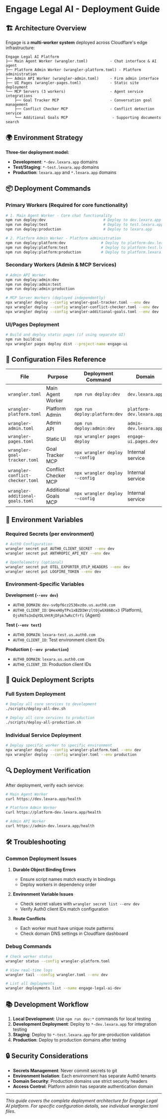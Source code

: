 # Engage Legal AI - Deployment Guide

## 🏗️ Architecture Overview

Engage is a **multi-worker system** deployed across Cloudflare's edge infrastructure:

```
Engage Legal AI Platform
├── Main Agent Worker (wrangler.toml)          - Chat interface & AI agent
├── Platform Admin Worker (wrangler-platform.toml) - Platform administration  
├── Admin API Worker (wrangler-admin.toml)     - Firm admin interface
├── UI Pages (wrangler-pages.toml)             - Static site deployment
└── MCP Servers (3 workers)                    - Agent service integrations
    ├── Goal Tracker MCP                       - Conversation goal management
    ├── Conflict Checker MCP                   - Conflict detection service
    └── Additional Goals MCP                    - Supporting documents search
```

## 🌍 Environment Strategy

**Three-tier deployment model:**
- **Development**: `*-dev.lexara.app` domains 
- **Test/Staging**: `*-test.lexara.app` domains
- **Production**: `lexara.app` and `*.lexara.app` domains

## 📦 Deployment Commands

### Primary Workers (Required for core functionality)

```bash
# 1. Main Agent Worker - Core chat functionality
npm run deploy:dev                          # Deploy to dev.lexara.app
npm run deploy:test                         # Deploy to test.lexara.app  
npm run deploy:production                   # Deploy to lexara.app

# 2. Platform Admin Worker - Platform administration
npm run deploy:platform:dev                # Deploy to platform-dev.lexara.app
npm run deploy:platform:test               # Deploy to platform-test.lexara.app
npm run deploy:platform:production         # Deploy to platform.lexara.app
```

### Secondary Workers (Admin & MCP Services)

```bash
# Admin API Worker
npm run deploy:admin:dev
npm run deploy:admin:test  
npm run deploy:admin:production

# MCP Server Workers (deployed independently)
npx wrangler deploy --config wrangler-goal-tracker.toml --env dev
npx wrangler deploy --config wrangler-conflict-checker.toml --env dev
npx wrangler deploy --config wrangler-additional-goals.toml --env dev
```

### UI/Pages Deployment

```bash
# Build and deploy static pages (if using separate UI)
npm run build:ui
npx wrangler pages deploy dist --project-name engage-ui
```

## 🔧 Configuration Files Reference

| File | Purpose | Deployment Command | Domain |
|------|---------|-------------------|---------|
| `wrangler.toml` | Main Agent Worker | `npm run deploy:dev` | `dev.lexara.app` |
| `wrangler-platform.toml` | Platform Admin | `npm run deploy:platform:dev` | `platform-dev.lexara.app` |
| `wrangler-admin.toml` | Admin API | `npm run deploy:admin:dev` | `admin-dev.lexara.app` |
| `wrangler-pages.toml` | Static UI | `npx wrangler pages deploy` | `engage-ui.pages.dev` |
| `wrangler-goal-tracker.toml` | Goal Tracker MCP | `npx wrangler deploy --config` | Internal service |
| `wrangler-conflict-checker.toml` | Conflict Checker MCP | `npx wrangler deploy --config` | Internal service |
| `wrangler-additional-goals.toml` | Additional Goals MCP | `npx wrangler deploy --config` | Internal service |

## 🔐 Environment Variables

### Required Secrets (per environment)

```bash
# Auth0 Configuration
wrangler secret put AUTH0_CLIENT_SECRET --env dev
wrangler secret put ANTHROPIC_API_KEY --env dev

# OpenTelemetry (optional)
wrangler secret put OTEL_EXPORTER_OTLP_HEADERS --env dev
wrangler secret put LOGFIRE_TOKEN --env dev
```

### Environment-Specific Variables

**Development (`--env dev`)**
- `AUTH0_DOMAIN`: `dev-sv0pf6cz2530xz0o.us.auth0.com`
- `AUTH0_CLIENT_ID`: `QHexH0yTPx1xBZDIWrzltOjwGX86Bcx3` (Platform), `OjsR6To3nDqYDLVHtRjDFpk7wRcCfrfi` (Agent)

**Test (`--env test`)**
- `AUTH0_DOMAIN`: `lexara-test.us.auth0.com`
- `AUTH0_CLIENT_ID`: Test environment client IDs

**Production (`--env production`)**
- `AUTH0_DOMAIN`: `lexara.us.auth0.com`
- `AUTH0_CLIENT_ID`: Production client IDs

## 🚀 Quick Deployment Scripts

### Full System Deployment

```bash
# Deploy all core services to development
./scripts/deploy-all-dev.sh

# Deploy all core services to production  
./scripts/deploy-all-production.sh
```

### Individual Service Deployment

```bash
# Deploy specific worker to specific environment
npx wrangler deploy --config wrangler-platform.toml --env dev
npx wrangler deploy --config wrangler.toml --env production
```

## 🔍 Deployment Verification

After deployment, verify each service:

```bash
# Main Agent Worker
curl https://dev.lexara.app/health

# Platform Admin Worker  
curl https://platform-dev.lexara.app/health

# Admin API Worker
curl https://admin-dev.lexara.app/health
```

## 🛠️ Troubleshooting

### Common Deployment Issues

1. **Durable Object Binding Errors**
   - Ensure script names match exactly in bindings
   - Deploy workers in dependency order

2. **Environment Variable Issues**
   - Check secret values with `wrangler secret list --env dev`
   - Verify Auth0 client IDs match configuration

3. **Route Conflicts**
   - Each worker must have unique route patterns
   - Check domain DNS settings in Cloudflare dashboard

### Debug Commands

```bash
# Check worker status
wrangler status --config wrangler-platform.toml

# View real-time logs
wrangler tail --config wrangler.toml --env dev

# List all deployments
wrangler deployments list --name engage-legal-ai-dev
```

## 📚 Development Workflow

1. **Local Development**: Use `npm run dev:*` commands for local testing
2. **Development Deployment**: Deploy to `*-dev.lexara.app` for integration testing
3. **Staging**: Deploy to `*-test.lexara.app` for pre-production validation
4. **Production**: Deploy to production domains after testing

## 🔒 Security Considerations

- **Secrets Management**: Never commit secrets to git
- **Environment Isolation**: Each environment has separate Auth0 tenants
- **Domain Security**: Production domains use strict security headers
- **Access Control**: Platform admin has separate authentication domain

---

*This guide covers the complete deployment architecture for Engage Legal AI platform. For specific configuration details, see individual wrangler.toml files.*
